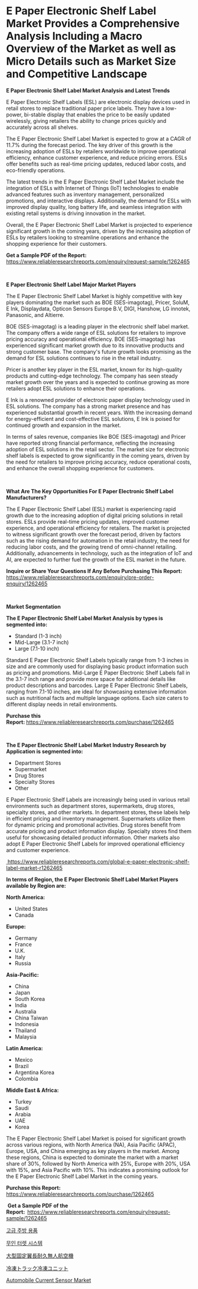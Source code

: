 <p><h1>E Paper Electronic Shelf Label Market Provides a Comprehensive Analysis Including a Macro Overview of the Market as well as Micro Details such as Market Size and Competitive Landscape</h1></p><p><strong>E Paper Electronic Shelf Label Market Analysis and Latest Trends</strong></p>
<p><p>E Paper Electronic Shelf Labels (ESL) are electronic display devices used in retail stores to replace traditional paper price labels. They have a low-power, bi-stable display that enables the price to be easily updated wirelessly, giving retailers the ability to change prices quickly and accurately across all shelves.</p><p>The E Paper Electronic Shelf Label Market is expected to grow at a CAGR of 11.7% during the forecast period. The key driver of this growth is the increasing adoption of ESLs by retailers worldwide to improve operational efficiency, enhance customer experience, and reduce pricing errors. ESLs offer benefits such as real-time pricing updates, reduced labor costs, and eco-friendly operations.</p><p>The latest trends in the E Paper Electronic Shelf Label Market include the integration of ESLs with Internet of Things (IoT) technologies to enable advanced features such as inventory management, personalized promotions, and interactive displays. Additionally, the demand for ESLs with improved display quality, long battery life, and seamless integration with existing retail systems is driving innovation in the market.</p><p>Overall, the E Paper Electronic Shelf Label Market is projected to experience significant growth in the coming years, driven by the increasing adoption of ESLs by retailers looking to streamline operations and enhance the shopping experience for their customers.</p></p>
<p><strong>Get a Sample PDF of the Report:&nbsp;</strong> <a href="https://www.reliableresearchreports.com/enquiry/request-sample/1262465">https://www.reliableresearchreports.com/enquiry/request-sample/1262465</a></p>
<p>&nbsp;</p>
<p><strong>E Paper Electronic Shelf Label Major Market Players</strong></p>
<p><p>The E Paper Electronic Shelf Label Market is highly competitive with key players dominating the market such as BOE (SES-imagotag), Pricer, SoluM, E Ink, Displaydata, Opticon Sensors Europe B.V, DIGI, Hanshow, LG innotek, Panasonic, and Altierre.</p><p>BOE (SES-imagotag) is a leading player in the electronic shelf label market. The company offers a wide range of ESL solutions for retailers to improve pricing accuracy and operational efficiency. BOE (SES-imagotag) has experienced significant market growth due to its innovative products and strong customer base. The company's future growth looks promising as the demand for ESL solutions continues to rise in the retail industry.</p><p>Pricer is another key player in the ESL market, known for its high-quality products and cutting-edge technology. The company has seen steady market growth over the years and is expected to continue growing as more retailers adopt ESL solutions to enhance their operations.</p><p>E Ink is a renowned provider of electronic paper display technology used in ESL solutions. The company has a strong market presence and has experienced substantial growth in recent years. With the increasing demand for energy-efficient and cost-effective ESL solutions, E Ink is poised for continued growth and expansion in the market.</p><p>In terms of sales revenue, companies like BOE (SES-imagotag) and Pricer have reported strong financial performance, reflecting the increasing adoption of ESL solutions in the retail sector. The market size for electronic shelf labels is expected to grow significantly in the coming years, driven by the need for retailers to improve pricing accuracy, reduce operational costs, and enhance the overall shopping experience for customers.</p></p>
<p>&nbsp;</p>
<p><strong>What Are The Key Opportunities For E Paper Electronic Shelf Label Manufacturers?</strong></p>
<p><p>The E Paper Electronic Shelf Label (ESL) market is experiencing rapid growth due to the increasing adoption of digital pricing solutions in retail stores. ESLs provide real-time pricing updates, improved customer experience, and operational efficiency for retailers. The market is projected to witness significant growth over the forecast period, driven by factors such as the rising demand for automation in the retail industry, the need for reducing labor costs, and the growing trend of omni-channel retailing. Additionally, advancements in technology, such as the integration of IoT and AI, are expected to further fuel the growth of the ESL market in the future.</p></p>
<p><strong>Inquire or Share Your Questions If Any Before Purchasing This Report:</strong> <a href="https://www.reliableresearchreports.com/enquiry/pre-order-enquiry/1262465">https://www.reliableresearchreports.com/enquiry/pre-order-enquiry/1262465</a></p>
<p>&nbsp;</p>
<p><strong>Market Segmentation</strong></p>
<p><strong>The E Paper Electronic Shelf Label Market Analysis by types is segmented into:</strong></p>
<p><ul><li>Standard (1-3 inch)</li><li>Mid-Large (3.1-7 inch)</li><li>Large (7.1-10 inch)</li></ul></p>
<p><p>Standard E Paper Electronic Shelf Labels typically range from 1-3 inches in size and are commonly used for displaying basic product information such as pricing and promotions. Mid-Large E Paper Electronic Shelf Labels fall in the 3.1-7 inch range and provide more space for additional details like product descriptions and barcodes. Large E Paper Electronic Shelf Labels, ranging from 7.1-10 inches, are ideal for showcasing extensive information such as nutritional facts and multiple language options. Each size caters to different display needs in retail environments.</p></p>
<p><strong>Purchase this Report:&nbsp;</strong><a href="https://www.reliableresearchreports.com/purchase/1262465">https://www.reliableresearchreports.com/purchase/1262465</a></p>
<p>&nbsp;</p>
<p><strong>The E Paper Electronic Shelf Label Market Industry Research by Application is segmented into:</strong></p>
<p><ul><li>Department Stores</li><li>Supermarket</li><li>Drug Stores</li><li>Specialty Stores</li><li>Other</li></ul></p>
<p><p>E Paper Electronic Shelf Labels are increasingly being used in various retail environments such as department stores, supermarkets, drug stores, specialty stores, and other markets. In department stores, these labels help in efficient pricing and inventory management. Supermarkets utilize them for dynamic pricing and promotional activities. Drug stores benefit from accurate pricing and product information display. Specialty stores find them useful for showcasing detailed product information. Other markets also adopt E Paper Electronic Shelf Labels for improved operational efficiency and customer experience.</p></p>
<p><a href="https://www.reliableresearchreports.com/global-e-paper-electronic-shelf-label-market-r1262465">&nbsp;https://www.reliableresearchreports.com/global-e-paper-electronic-shelf-label-market-r1262465</a></p>
<p><strong>In terms of Region, the E Paper Electronic Shelf Label Market Players available by Region are:</strong></p>
<p>
    <p> <strong> North America: </strong>
        <ul>
            <li>United States</li>
            <li>Canada</li>
        </ul>
        </p> 
    <p> <strong> Europe: </strong>
        <ul>
            <li>Germany</li>
            <li>France</li>
            <li>U.K.</li>
            <li>Italy</li>
            <li>Russia</li>
        </ul>
        </p> 
    <p> <strong> Asia-Pacific: </strong>
        <ul>
            <li>China</li>
            <li>Japan</li>
            <li>South Korea</li>
            <li>India</li>
            <li>Australia</li>
            <li>China Taiwan</li>
            <li>Indonesia</li>
            <li>Thailand</li>
            <li>Malaysia</li>
        </ul>
        </p> 
    <p> <strong> Latin America: </strong>
        <ul>
            <li>Mexico</li>
            <li>Brazil</li>
            <li>Argentina Korea</li>
            <li>Colombia</li>
        </ul>
        </p> 
    <p> <strong> Middle East & Africa: </strong>
        <ul>
            <li>Turkey</li>
            <li>Saudi</li>
            <li>Arabia</li>
            <li>UAE</li>
            <li>Korea</li>
        </ul>
    </p>
    </p>
<p><p>The E Paper Electronic Shelf Label Market is poised for significant growth across various regions, with North America (NA), Asia Pacific (APAC), Europe, USA, and China emerging as key players in the market. Among these regions, China is expected to dominate the market with a market share of 30%, followed by North America with 25%, Europe with 20%, USA with 15%, and Asia Pacific with 10%. This indicates a promising outlook for the E Paper Electronic Shelf Label Market in the coming years.</p></p>
<p><strong>Purchase this Report: </strong><a href="https://www.reliableresearchreports.com/purchase/1262465">https://www.reliableresearchreports.com/purchase/1262465</a></p>
<p>&nbsp;<strong>Get a Sample PDF of the Report:&nbsp;&nbsp;</strong><a href="https://www.reliableresearchreports.com/enquiry/request-sample/1262465">https://www.reliableresearchreports.com/enquiry/request-sample/1262465</a></p>
<p><strong></strong></p>
<p><p><a href="https://github.com/OwenHamiytll568745/Market-Research-Report-List-1/blob/main/974744389827.md">고급 주방 용품</a></p><p><a href="https://github.com/brendon65677/Market-Research-Report-List-1/blob/main/417196389828.md">무인 터렛 시스템</a></p><p><a href="https://github.com/BrittanyVon20231/Market-Research-Report-List-1/blob/main/282566698372.md">大型固定翼長耐久無人航空機</a></p><p><a href="https://github.com/DeonBoer2023/Market-Research-Report-List-1/blob/main/656228398371.md">冷凍トラック冷凍ユニット</a></p><p><a href="https://github.com/MaraKoelpin2023/Market-Research-Report-List-1/blob/main/automobile-current-sensor-market.md">Automobile Current Sensor Market</a></p></p>